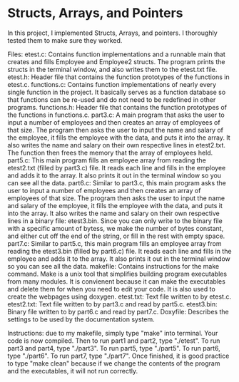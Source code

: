# Structs, Arrays, and Pointers

In this project, I implemented Structs, Arrays, and pointers. I thoroughly tested them to make sure they worked.

Files:
etest.c: Contains function implementations and a runnable main that creates and fills Employee and Employee2 structs. The program prints the structs in the terminal window, and also writes them to the etest.txt file.
etest.h: Header file that contains the function prototypes of the functions in etest.c.
functions.c: Contains function implementations of nearly every single function in the project. It basically serves as a function database so that functions can be re-used and do not need to be redefined in other programs.
functions.h: Header file that contains the function prototypes of the functions in functions.c.
part3.c: A main program that asks the user to input a number of employees and then creates an array of employees of that size. The program then asks the user to input the name and salary of the employee, it fills the employee with the data, and puts it into the array. It also writes the name and salary on their own respective lines in etest2.txt. The function then frees the memory that the array of employees held.
part5.c: This main program fills an employee array from reading the etest2.txt (filled by part3.c) file. It reads each line and fills in the employee and adds it to the array. It also prints it out in the terminal window so you can see all the data.
part6.c: Similar to part3.c, this main program asks the user to input a number of employees and then creates an array of employees of that size. The program then asks the user to input the name and salary of the employee, it fills the employee with the data, and puts it into the array. It also writes the name and salary on their own respective lines in a binary file: etest3.bin. Since you can only write to the binary file with a specific amount of bytess, we make the number of bytes constant, and either cut off the end of the string, or fill in the rest with empty space. 
part7.c: Similar to part5.c, this main program fills an employee array from reading the etest3.bin (filled by part6.c) file. It reads each line and fills in the employee and adds it to the array. It also prints it out in the terminal window so you can see all the data.
makefile: Contains instructions for the make command. Make is a unix tool that simplifies building program executables from many modules. It is convienent because it can make the executables and delete them for when you need to edit your code. It is also used to create the webpages using doxygen.
etest.txt: Text file written to by etest.c.
etest2.txt: Text file written to by part3.c and read by part5.c.
etest3.bin: Binary file written to by part6.c and read by part7.c.
Doxyfile: Describes the settings to be used by the documentation system.

Instructions:
due to my makefile, simply type "make" into terminal. Your code is now compiled. Then to run part1 and part2, type "./etest". To run part3 and part4, type "./part3". To run part5, type "./part5". To run part6, type "./part6". To run part7, type "./part7". Once finished, it is good practice to type "make clean" because if we change the contents of the program and the executables, it will not run correctly. 